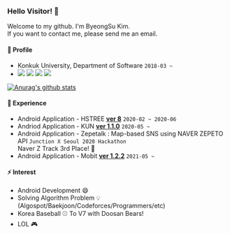 ### Hello Visitor! 👋

Welcome to my github. I'm ByeongSu Kim.  
If you want to contact me, please send me an email.

#### :bust_in_silhouette: Profile  
- Konkuk University, Department of Software ```2018-03 ~```
- <img src="https://img.shields.io/badge/Android-3DDC84?style=flat-square&logo=Android&logoColor=white"/> <img src="https://img.shields.io/badge/Kotlin-0095D5?style=flat-square&logo=Kotlin&logoColor=white"/> <img src="https://img.shields.io/badge/Java-007396?style=flat-square&logo=Java&logoColor=white"/> <img src="https://img.shields.io/badge/C++-00599C?style=flat-square&logo=C%2B%2B&logoColor=white"/>

[![Anurag's github stats](https://github-readme-stats.vercel.app/api?username=kimbsu00)](https://github.com/anuraghazra/github-readme-stats)

#### 🌱 Experience  
- Android Application - HSTREE [**ver 8**](https://play.google.com/store/apps/details?id=com.kimbsu.hstree) ```2020-02 ~ 2020-06```
- Andriod Application - KUN [**ver 1.1.0**](https://play.google.com/store/apps/details?id=com.kunotice.kunotice) ```2020-05 ~ ```
- Android Application - Zepetalk : Map-based SNS using NAVER ZEPETO API ```Junction X Seoul 2020 Hackathon```  
 Naver Z Track 3rd Place! :clap:
- Android Application - Mobit [**ver 1.2.2**](https://play.google.com/store/apps/details?id=com.mobit.mobit) ```2021-05 ~```
#### ⚡ Interest  
- Android Development 😄
- Solving Algorithm Problem :bulb: (Algospot/Baekjoon/Codeforces/Programmers/etc)
- Korea Baseball :baseball: To V7 with Doosan Bears!
- LOL :video_game:
